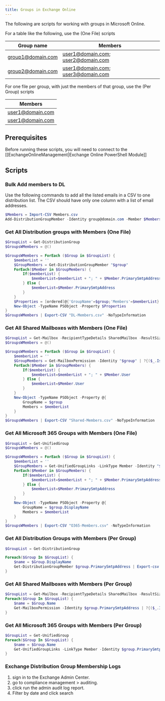 ```yaml
---
title: Groups in Exchange Online
---
```

The following are scripts for working with groups in Microsoft Online.

For a table like the following, use the (One File) scripts

| Group name       | Members                            |
|------------------|------------------------------------|
| <group1@domain.com> | <user1@domain.com>; <user2@domain.com> |
| <group2@domain.com> | <user1@domain.com>; <user3@domain.com> |

For one file per group, with just the members of that group, use the (Per Group) scripts

| Members            |
|--------------------|
| <user1@domain.com> |
| <user1@domain.com> |

## Prerequisites

Before running these scripts, you will need to connect to the [[ExchangeOnlineManagement|Exchange Online PowerShell Module]]

## Scripts

### Bulk Add members to DL

Use the following commands to add all the listed emails in a CSV to one distribution list. The CSV should have only one column with a list of email addresses.

```PowerShell
$Members = Import-CSV Members.csv
Add-DistributionGroupMember -Identity group@domain.com -Member $Members
```

### Get All Distribution groups with Members (One File)

```PowerShell
$GroupList = Get-DistributionGroup
$GroupsWMembers = @()

$GroupsWMembers = ForEach ($Group in $GroupList) {
    $memberList = ''
    $GroupMembers = Get-DistributionGroupMember "$group"
    ForEach($Member in $GroupMembers) {
        If($memberList) {
            $memberList=$memberList + "; " + $Member.PrimarySmtpAddress
        } Else {
            $memberList=$Member.PrimarySmtpAddress
        }
    }
    $Properties = [ordered]@{'GroupName'=$group;'Members'=$memberList}
    New-Object -TypeName PSObject -Property $Properties
}
$GroupsWMembers | Export-CSV "DL-Members.csv" -NoTypeInformation
```

### Get All Shared Mailboxes with Members (One File)

```PowerShell
$GroupList = Get-Mailbox -RecipientTypeDetails SharedMailbox -ResultSize:Unlimited
$GroupsWMembers = @()

$GroupsWMembers = ForEach ($Group in $GroupList) {
    $memberList = ''
    $GroupMembers = Get-MailboxPermission -Identity "$group" | ?{($_.IsInherited -eq $False) -and -not ($_.User -match “NT AUTHORITY”)}
    ForEach($Member in $GroupMembers) {
        If($memberList) {
            $memberList=$memberList + "; " + $Member.User
        } Else {
            $memberList=$Member.User
        }
    }
    New-Object -TypeName PSObject -Property @{
        GroupName = $group
        Members = $memberList
    }
}
$GroupsWMembers | Export-CSV "Shared-Members.csv" -NoTypeInformation
```

### Get All Microsoft 365 Groups with Members (One File)

```PowerShell
$GroupList = Get-UnifiedGroup
$GroupsWMembers = @()

$GroupsWMembers = ForEach ($Group in $GroupList) {
    $memberList = ''
    $GroupMembers = Get-UnifiedGroupLinks -LinkType Member -Identity "$group"
    ForEach($Member in $GroupMembers) {
        If($memberList) {
            $memberList=$memberList + "; " + $Member.PrimarySmtpAddress
        } Else {
            $memberList=$Member.PrimarySmtpAddress
        }
    }
    New-Object -TypeName PSObject -Property @{
        GroupName = $group.DisplayName
        Members = $memberList
    }
}
$GroupsWMembers | Export-CSV "O365-Members.csv" -NoTypeInformation
```

### Get All Distribution Groups with Members (Per Group)

```PowerShell
$GroupList = Get-DistributionGroup

Foreach($Group In $GroupList) {
    $name = $Group.DisplayName
    Get-DistributionGroupMember $group.PrimarySmtpAddress | Export-csv "$name.csv"
}
```

### Get All Shared Mailboxes with Members (Per Group)

```PowerShell
$GroupList = Get-Mailbox -RecipientTypeDetails SharedMailbox -ResultSize:Unlimited
Foreach($Group In $GroupList) {
    $name = $Group.Name
    Get-MailboxPermission -Identity $group.PrimarySmtpAddress | ?{($_.IsInherited -eq $False) -and -not ($_.User -match “NT AUTHORITY”)} | Export-csv "C:\Temp\Client\$name.csv"
}
```

### Get All Microsoft 365 Groups with Members (Per Group)

```PowerShell
$GroupList = Get-UnifiedGroup
Foreach($Group In $GroupList) {
    $name = $Group.Name
    Get-UnifiedGroupLinks -LinkType Member -Identity $group.PrimarySmtpAddress | Export-csv "C:\Temp\Client\$name.csv"
}
```

### Exchange Distribution Group Membership Logs

1. sign in to the Exchange Admin Center.
2. go to compliance management > auditing.
3. click run the admin audit log report.
4. Filter by date and click search
